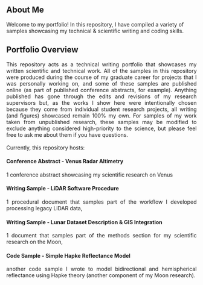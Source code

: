 ## About Me
Welcome to my portfolio! In this repository, I have compiled a variety of samples showcasing my technical & scientific writing and coding skills.

## Portfolio Overview
<div align="justify"> This repository acts as a technical writing portfolio that showcases my written scientific and technical work. All of the samples in this repository were produced during the course of my graduate career for projects that I was personally working on, and some of these samples are published online (as part of published conference abstracts, for example). Anything published has gone through the edits and revisions of my research supervisors but, as the works I show here were intentionally chosen because they come from individual student research projects, all writing (and figures) showcased remain 100% my own. For samples of my work taken from unpublished research, these samples may be modified to exclude anything considered high-priority to the science, but please feel free to ask me about them if you have questions. </div>
<br>
<div align="justify"> Currently, this repository hosts:
  <br><h4> Conference Abstract - Venus Radar Altimetry </h4>
  1 conference abstract showcasing my scientific research on Venus
  <br><h4> Writing Sample - LiDAR Software Procedure  </h4>
  1 procedural document that samples part of the workflow I developed processing legacy LiDAR data, 
  <br><h4> Writing Sample - Lunar Dataset Description & GIS Integration </h4>
  1 document that samples part of the methods section for my scientific research on the Moon, 
  <br><h4> Code Sample - Simple Hapke Reflectance Model </h4>
  another code sample I wrote to model bidirectional and hemispherical reflectance using Hapke theory (another component of my Moon research). 
</div>
